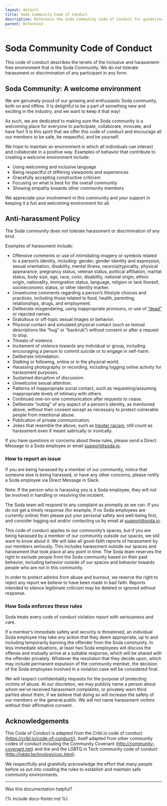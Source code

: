 ```yaml
---
layout: default
title: Soda Community Code of Conduct
description: Reference the Soda Community Code of Conduct for guidelines for behaviors. Be safe, be respectful, be yourself.
parent: Reference
---
```


# Soda Community Code of Conduct

This code of conduct describes the tenets of the inclusive and harassment-free environment that is the Soda Community. We do not tolerate harassment or discrimination of any participant in any form.

## Soda Community: A welcome environment

We are genuinely proud of our growing and enthusiastic Soda community, both on and offline. It is delightful to be a part of something new and exciting in the industry, and we want to keep it that way!

As such, we are dedicated to making sure the Soda community is a welcoming place for everyone to participate, collaborate, innovate, and have fun! It is this spirit that we offer this code of conduct and encourage all our members to be safe, be respectful, and be yourself.

We hope to maintain an environment in which all individuals can interact and collaborate in a positive way. Examples of behavior that contribute to creating a welcome environment include:
* Using welcoming and inclusive language
* Being respectful of differing viewpoints and experiences
* Gracefully accepting constructive criticism
* Focusing on what is best for the overall community
* Showing empathy towards other community members

We appreciate your involvement in this community and your support in keeping it a fun and welcoming environment for all.

## Anti-harassment Policy

The Soda community does not tolerate harassment or discrimination of any kind. 

Examples of harassment include:
* Offensive comments or use of intimidating imagery or symbols related to a person’s identity, including: gender, gender identity and expression, sexual orientation, disability, mental illness, neuro(a)typicality, physical appearance, pregnancy status, veteran status, political affiliation, marital status, body size, age, race, color, disability, national origin, ethnic origin, nationality, immigration status, language, religion or lack thereof, socioeconomic status, or other identity marker.
* Unwelcome comments regarding a person’s lifestyle choices and practices, including those related to food, health, parenting, relationships, drugs, and employment.
* Deliberate misgendering, using inappropriate pronouns, or use of <a href="https://en.wikipedia.org/wiki/Deadnaming" target="_blank">“dead”</a> or rejected names.
* Gratuitous or off-topic sexual images or behavior.
* Physical contact and simulated physical contact (such as textual descriptions like “hug” or “backrub”) without consent or after a request to stop.
* Threats of violence.
* Incitement of violence towards any individual or group, including encouraging a person to commit suicide or to engage in self-harm.
* Deliberate intimidation.
* Stalking or following, online or in the physical world.
* Harassing photography or recording, including logging online activity for harassment purposes.
* Sustained disruption of discussion.
* Unwelcome sexual attention.
* Patterns of inappropriate social contact, such as requesting/assuming inappropriate levels of intimacy with others.
* Continued one-on-one communication after requests to cease.
* Deliberate “outing” of any aspect of a person’s identity, as mentioned above, without their consent except as necessary to protect vulnerable people from intentional abuse.
* Publication of private communication.
* Jokes that resemble the above, such as <a href="https://en.wikipedia.org/wiki/Hipster_racism" target="_blank">hipster racism</a>, still count as harassment even if meant satirically or ironically.

If you have questions or concerns about these rules, please send a Direct Message to a Soda employee or email support@soda.io. 

### How to report an issue

If you are being harassed by a member of our community, notice that someone else is being harassed, or have any other concerns, please notify a Soda employee via Direct Message in Slack.

Note: If the person who is harassing you is a Soda employee, they will not be involved in handling or resolving the incident.

The Soda team will respond to any complaint as promptly as we can. If you do not get a timely response (for example, if no Soda employees are currently online) then please put your personal safety and well-being first, and consider logging out and/or contacting us by email at support@soda.io.

This code of conduct applies to our community’s spaces, but if you are being harassed by a member of our community outside our spaces, we still want to know about it. We will take all good-faith reports of harassment by our members seriously. This includes harassment outside our spaces and harassment that took place at any point in time. The Soda team reserves the right to exclude people from the Soda community based on their past behavior, including behavior outside of our spaces and behavior towards people who are not in this community.

In order to protect admins from abuse and burnout, we reserve the right to reject any report we believe to have been made in bad faith. Reports intended to silence legitimate criticism may be deleted or ignored without response.

### How Soda enforces these rules

Soda treats every code of conduct violation report with seriousness and care. 

If a member’s immediate safety and security is threatened, an individual Soda employee may take any action that they deem appropriate, up to and including temporarily banning the offender from the Soda community. In less immediate situations, at least two Soda employees will discuss the offense and mutually arrive at a suitable response, which will be shared with the offender privately. Whatever the resolution that they decide upon, which may include permanent expulsion of the community member, the decision of the Soda employees involved in a violation case will be considered final.

We will respect confidentiality requests for the purpose of protecting victims of abuse. At our discretion, we may publicly name a person about whom we’ve received harassment complaints, or privately warn third parties about them, if we believe that doing so will increase the safety of our members or the general public. We will not name harassment victims without their affirmative consent.


## Acknowledgements

This Code of Conduct is adapted from the Cribl.io code of conduct (https://cribl.io/code-of-conduct/), itself adapted from other community codes of conduct including the Community Covenant (http://community-covenant.net) and the and the LGBTQ in Tech community code of conduct (http://lgbtq.technology/coc.html). 

We respectfully and gratefully acknowledge the effort that many people before us put into creating the rules to establish and maintain safe community environments.

---

Was this documentation helpful?

<!-- LikeBtn.com BEGIN -->
<span class="likebtn-wrapper" data-theme="tick" data-i18n_like="Yes" data-ef_voting="grow" data-show_dislike_label="true" data-counter_zero_show="true" data-i18n_dislike="No"></span>
<script>(function(d,e,s){if(d.getElementById("likebtn_wjs"))return;a=d.createElement(e);m=d.getElementsByTagName(e)[0];a.async=1;a.id="likebtn_wjs";a.src=s;m.parentNode.insertBefore(a, m)})(document,"script","//w.likebtn.com/js/w/widget.js");</script>
<!-- LikeBtn.com END -->

{% include docs-footer.md %}